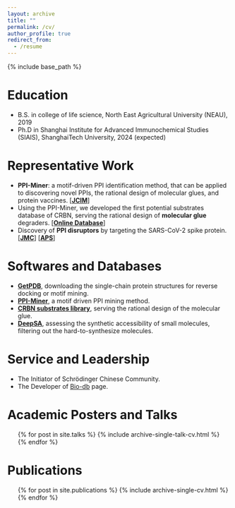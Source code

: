 ```yaml
---
layout: archive
title: ""
permalink: /cv/
author_profile: true
redirect_from:
  - /resume
---
```


{% include base_path %}

Education
======
* B.S. in college of life science, North East Agricultural University (NEAU), 2019
* Ph.D in Shanghai Institute for Advanced Immunochemical Studies (SIAIS), ShanghaiTech University, 2024 (expected)

Representative Work
=====
* **PPI-Miner**: a motif-driven PPI identification method, that can be applied to discovering novel PPIs, the rational design of molecular glues, and protein vaccines. \[[**JCIM**](https://pubs.acs.org/doi/full/10.1021/acs.jcim.2c01033)\]
* Using the PPI-Miner, we developed the first potential substrates database of CRBN, serving the rational design of **molecular glue** degraders. \[[**Online Database**](https://bailab.siais.shanghaitech.edu.cn/services/crbn-subslib)\]
* Discovery of **PPI disruptors** by targeting the SARS-CoV-2 spike protein. \[[**JMC**](https://pubs.acs.org/doi/full/10.1021/acs.jmedchem.1c00320)\] \[[**APS**](https://www.nature.com/articles/s41401-021-00735-z)\]

Softwares and Databases
=====
* [**GetPDB**](https://github.com/Wang-Lin-boop/Schrodinger-Script), downloading the single-chain protein structures for reverse docking or motif mining.
* [**PPI-Miner**](https://github.com/Wang-Lin-boop/PPI-Miner), a motif driven PPI mining method.
* [**CRBN substrates library**](https://bailab.siais.shanghaitech.edu.cn/services/crbn-subslib), serving the rational design of the molecular glue.
* [**DeepSA**](https://github.com/Wang-Lin-boop/DeepSA/tree/main), assessing the synthetic accessibility of small molecules, filtering out the hard-to-synthesize molecules.

Service and Leadership
======
* The Initiator of Schrödinger Chinese Community.
* The Developer of [Bio-db](https://wang-lin-boop.github.io/Biodb-Search/) page.

Academic Posters and Talks
======
  <ul>{% for post in site.talks %}
    {% include archive-single-talk-cv.html %}
  {% endfor %}</ul>

Publications
======
  <ul>{% for post in site.publications %}
    {% include archive-single-cv.html %}
  {% endfor %}</ul>

